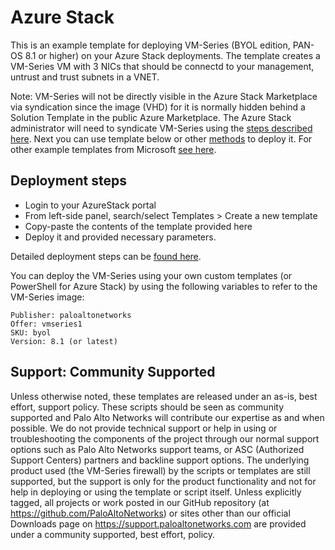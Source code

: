 # Azure Stack
This is an example template for deploying VM-Series (BYOL edition, PAN-OS 8.1 or higher) on your Azure Stack deployments. The template creates a VM-Series VM with 3 NICs that should be connectd to your management, untrust and trust subnets in a VNET. 

Note: VM-Series will not be directly visible in the Azure Stack Marketplace via syndication since the image (VHD) for it is normally hidden behind a Solution Template in the public Azure Marketplace. The Azure Stack administrator will need to syndicate VM-Series using the [steps described here](https://docs.microsoft.com/en-us/azure/azure-stack/azure-stack-download-azure-marketplace-item). Next you can use template below or other [methods](https://github.com/Azure/AzureStack-QuickStart-Templates/tree/master/101-vm-linux-create) to  deploy it. For other example templates from Microsoft [see here](https://docs.microsoft.com/en-us/azure/azure-stack/user/azure-stack-create-vm-template).

## Deployment steps
* Login to your AzureStack portal
* From left-side panel, search/select Templates > Create a new template
* Copy-paste the contents of the template provided here
* Deploy it and provided necessary parameters.

Detailed deployment steps can be [found here](https://www.paloaltonetworks.com/documentation/81/virtualization/virtualization/set-up-the-vm-series-firewall-on-azure/deploy-the-vm-series-firewalls-on-azure-stack). 
  
You can deploy the VM-Series using your own custom templates (or PowerShell for Azure Stack) by using the following variables to refer to the VM-Series image:
```
Publisher: paloaltonetworks
Offer: vmseries1
SKU: byol
Version: 8.1 (or latest)
````

## Support: Community Supported
Unless otherwise noted, these templates are released under an as-is, best effort, support policy. These scripts should be seen as community supported and Palo Alto Networks will contribute our expertise as and when possible. We do not provide technical support or help in using or troubleshooting the components of the project through our normal support options such as Palo Alto Networks support teams, or ASC (Authorized Support Centers) partners and backline support options. The underlying product used (the VM-Series firewall) by the scripts or templates are still supported, but the support is only for the product functionality and not for help in deploying or using the template or script itself. Unless explicitly tagged, all projects or work posted in our GitHub repository (at https://github.com/PaloAltoNetworks) or sites other than our official Downloads page on https://support.paloaltonetworks.com are provided under a community supported, best effort, policy.
